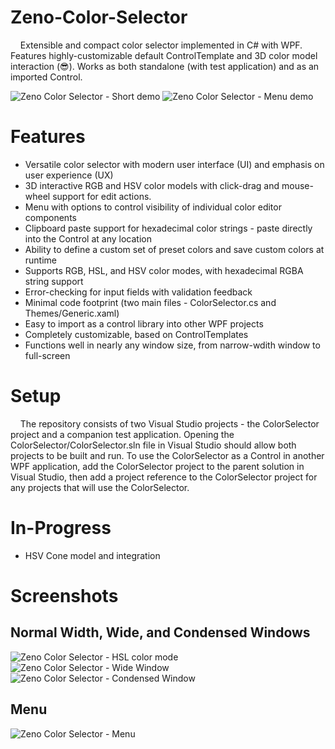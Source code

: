 # Zeno-Color-Selector
&nbsp;&nbsp;&nbsp;&nbsp;Extensible and compact color selector implemented in C# with WPF. Features highly-customizable default ControlTemplate and 3D color model interaction (:sunglasses:). Works as both standalone (with test application) and as an imported Control. 

![Zeno Color Selector - Short demo](/media/zeno_color_selector.gif "Zeno Color Selector - Short demo")
![Zeno Color Selector - Menu demo](/media/zeno_color_selector_menu_demo.gif "Zeno Color Selector - Menu demo")

# Features
- Versatile color selector with modern user interface (UI) and emphasis on user experience (UX)
- 3D interactive RGB and HSV color models with click-drag and mouse-wheel support for edit actions.
- Menu with options to control visibility of individual color editor components
- Clipboard paste support for hexadecimal color strings - paste directly into the Control at any location
- Ability to define a custom set of preset colors and save custom colors at runtime
- Supports RGB, HSL, and HSV color modes, with hexadecimal RGBA string support
- Error-checking for input fields with validation feedback
- Minimal code footprint (two main files - ColorSelector.cs and Themes/Generic.xaml)
- Easy to import as a control library into other WPF projects
- Completely customizable, based on ControlTemplates
- Functions well in nearly any window size, from narrow-wdith window to full-screen

# Setup
&nbsp;&nbsp;&nbsp;&nbsp;The repository consists of two Visual Studio projects - the ColorSelector project and a companion test application. Opening the ColorSelector/ColorSelector.sln file in Visual Studio should allow both projects to be built and run. To use the ColorSelector as a Control in another WPF application, add the ColorSelector project to the parent solution in Visual Studio, then add a project reference to the ColorSelector project for any projects that will use the ColorSelector.

# In-Progress
- HSV Cone model and integration

# Screenshots
## Normal Width, Wide, and Condensed Windows

![Zeno Color Selector - HSL color mode](/media/zeno_color_selector_HSL.png "Zeno Color Selector - HSL color mode")
![Zeno Color Selector - Wide Window](/media/zeno_color_selector_large_window.png "Zeno Color Selector - Wide Window")
![Zeno Color Selector - Condensed Window](/media/zeno_color_selector_condensed.png "Zeno Color Selector - Condensed Window")

## Menu

![Zeno Color Selector - Menu](/media/zeno_color_selector_menu.png "Zeno Color Selector - Menu")